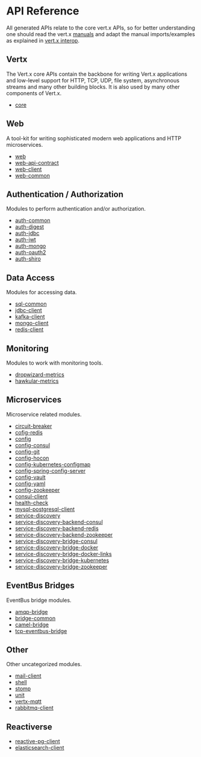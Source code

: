 # API Reference

All generated APIs relate to the core vert.x APIs, so for better understanding one should read the vert.x
[manuals](https://vertx.io/docs) and adapt the manual imports/examples as explained in
[vert.x interop](../advanced/vertx#generated-apis).

## Vertx

The Vert.x core APIs contain the backbone for writing Vert.x applications and low-level support for HTTP, TCP, UDP,
file system, asynchronous streams and many other building blocks. It is also used by many other components of Vert.x.

* [core](/es4x/@vertx/core)

## Web

A tool-kit for writing sophisticated modern web applications and HTTP microservices.

* [web](/es4x/@vertx/web)
* [web-api-contract](/es4x/@vertx/web-api-contract)
* [web-client](/es4x/@vertx/web-client)
* [web-common](/es4x/@vertx/web-common)

## Authentication / Authorization

Modules to perform authentication and/or authorization.

* [auth-common](/es4x/@vertx/auth-common)
* [auth-digest](/es4x/@vertx/auth-digest)
* [auth-jdbc](/es4x/@vertx/auth-jdbc)
* [auth-jwt](/es4x/@vertx/auth-jwt)
* [auth-mongo](/es4x/@vertx/auth-mongo)
* [auth-oauth2](/es4x/@vertx/auth-oauth2)
* [auth-shiro](/es4x/@vertx/auth-shiro)

## Data Access

Modules for accessing data.

* [sql-common](/es4x/@vertx/sql-common)
* [jdbc-client](/es4x/@vertx/jdbc-client)
* [kafka-client](/es4x/@vertx/kafka-client)
* [mongo-client](/es4x/@vertx/mongo-client)
* [redis-client](/es4x/@vertx/redis-client)

## Monitoring

Modules to work with monitoring tools.

* [dropwizard-metrics](/es4x/@vertx/dropwizard-metrics)
* [hawkular-metrics](/es4x/@vertx/hawkular-metrics)

## Microservices

Microservice related modules.

* [circuit-breaker](/es4x/@vertx/circuit-breaker)
* [cofig-redis](/es4x/@vertx/cofig-redis)
* [config](/es4x/@vertx/config)
* [config-consul](/es4x/@vertx/config-consul)
* [config-git](/es4x/@vertx/config-git)
* [config-hocon](/es4x/@vertx/config-hocon)
* [config-kubernetes-configmap](/es4x/@vertx/config-kubernetes-configmap)
* [config-spring-config-server](/es4x/@vertx/config-spring-config-server)
* [config-vault](/es4x/@vertx/config-vault)
* [config-yaml](/es4x/@vertx/config-yaml)
* [config-zookeeper](/es4x/@vertx/config-zookeeper)
* [consul-client](/es4x/@vertx/consul-client)
* [health-check](/es4x/@vertx/health-check)
* [mysql-postgresql-client](/es4x/@vertx/mysql-postgresql-client)
* [service-discovery](/es4x/@vertx/service-discovery)
* [service-discovery-backend-consul](/es4x/@vertx/service-discovery-backend-consul)
* [service-discovery-backend-redis](/es4x/@vertx/service-discovery-backend-redis)
* [service-discovery-backend-zookeeper](/es4x/@vertx/service-discovery-backend-zookeeper)
* [service-discovery-bridge-consul](/es4x/@vertx/service-discovery-bridge-consul)
* [service-discovery-bridge-docker](/es4x/@vertx/service-discovery-bridge-docker)
* [service-discovery-bridge-docker-links](/es4x/@vertx/service-discovery-bridge-docker-links)
* [service-discovery-bridge-kubernetes](/es4x/@vertx/service-discovery-bridge-kubernetes)
* [service-discovery-bridge-zookeeper](/es4x/@vertx/service-discovery-bridge-zookeeper)

## EventBus Bridges

EventBus bridge modules.

* [amqp-bridge](/es4x/@vertx/amqp-bridge)
* [bridge-common](/es4x/@vertx/bridge-common)
* [camel-bridge](/es4x/@vertx/camel-bridge)
* [tcp-eventbus-bridge](/es4x/@vertx/tcp-eventbus-bridge)

## Other

Other uncategorized modules.

* [mail-client](/es4x/@vertx/mail-client)
* [shell](/es4x/@vertx/shell)
* [stomp](/es4x/@vertx/stomp)
* [unit](/es4x/@vertx/unit)
* [vertx-mqtt](/es4x/@vertx/vertx-mqtt)
* [rabbitmq-client](/es4x/@vertx/rabbitmq-client)

## Reactiverse

* [reactive-pg-client](/es4x/@reactiverse/reactive-pg-client)
* [elasticsearch-client](/es4x/@reactiverse/elasticsearch-client)

